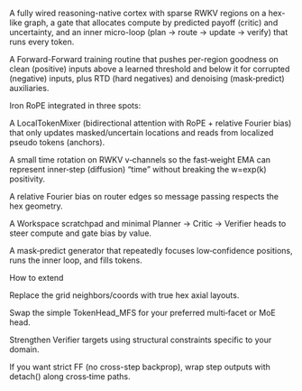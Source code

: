 A fully wired reasoning-native cortex with sparse RWKV regions on a hex-like graph, a gate that allocates compute by predicted payoff (critic) and uncertainty, and an inner micro-loop (plan → route → update → verify) that runs every token.

A Forward-Forward training routine that pushes per-region goodness on clean (positive) inputs above a learned threshold and below it for corrupted (negative) inputs, plus RTD (hard negatives) and denoising (mask‑predict) auxiliaries.

Iron RoPE integrated in three spots:

A LocalTokenMixer (bidirectional attention with RoPE + relative Fourier bias) that only updates masked/uncertain locations and reads from localized pseudo tokens (anchors).

A small time rotation on RWKV v‑channels so the fast‑weight EMA can represent inner‑step (diffusion) “time” without breaking the w=exp(k) positivity.

A relative Fourier bias on router edges so message passing respects the hex geometry.

A Workspace scratchpad and minimal Planner → Critic → Verifier heads to steer compute and gate bias by value.

A mask‑predict generator that repeatedly focuses low‑confidence positions, runs the inner loop, and fills tokens.

How to extend

Replace the grid neighbors/coords with true hex axial layouts.

Swap the simple TokenHead_MFS for your preferred multi‑facet or MoE head.

Strengthen Verifier targets using structural constraints specific to your domain.

If you want strict FF (no cross-step backprop), wrap step outputs with detach() along cross‑time paths.

